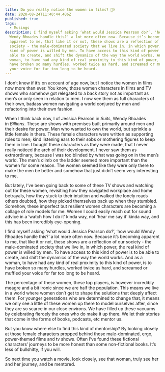 ```yaml
---
title: Do you really notice the women in films? 💁‍♀️
date: 2020-08-24T11:40:44.406Z
published: true
tags:
  - Musings
description: I find myself asking ‘what would Jessica Pearson do?’, ‘how would
  Wendy Rhoades handle this?’ a lot more often now. Because it’s becoming
  apparent to me, that like it or not, these shows are a reflection of our
  society - the male-dominated society that we live in, in which power, the real
  kind of power is willed by men. To have access to this kind of power is to be
  able to create, and shift the dynamics of the way the world works. And as a
  woman, to have had any kind of real proximity to this kind of power, is to
  have broken so many hurdles, worked twice as hard, and screamed or muffled
  your voice for far too long to be heard.
---
```

I don’t know if it’s on account of age now, but I notice the women in films now more than ever. You know, those women characters in films and TV shows who somehow got relegated to a back story not as important as men’s or only seen in relation to men. I now see them as full characters of their own, badass women navigating a world conjured by men and refactoring into their own fashion.

When I think back now, I of Jessica Pearson in *Suits*, Wendy Rhoades in *Billions*. These are shows with premises built primarily around men and their desire for power. Men who wanted to own the world, but sprinkle a little female in there. These female characters were written as supporting roles to men; kind listening ears to their sobs or mothering figures to keep them in line. I bought these characters as they were made, that I never really noticed the arch of their development. I never saw them as extraordinary, because I was too blinded by what was going on in the men’s world. The men’s climb on the ladder seemed more important than the women for some reason. The women seemed like they were only there to make the men be better and somehow that just didn’t seem very interesting to me.

But lately, I’ve been going back to some of these TV shows and watching out for these women, revisiting how they navigated workplace and home betrayals, how they stuck to their intuition and walked the lonely roads others doubted, how they picked themselves back up when they stumbled. Somehow, these imperfect but resilient women characters are becoming a collage of role models for me. Women I could easily reach out for sound advice in a ‘watch how I do it’ kinda way, not ‘hear me say it’ kinda way, and this has been incredibly eye-opening.

I find myself asking ‘what would Jessica Pearson do?’, ‘how would Wendy Rhoades handle this?’ a lot more often now. Because it’s becoming apparent to me, that like it or not, these shows are a reflection of our society - the male-dominated society that we live in, in which power, the real kind of power is willed by men. To have access to this kind of power is to be able to create, and shift the dynamics of the way the world works. And as a woman, to have had any kind of real proximity to this kind of power, is to have broken so many hurdles, worked twice as hard, and screamed or muffled your voice for far too long to be heard.

The percentage of these women, these top players, is however incredibly meagre and a bit ironic since we are half the population. This means we live in a world where women don’t get to shape the solutions that deeply affect them. For younger generations who are determined to change that, it means we only see a little of these women up there to model ourselves after, since they are so scarce in our close environs. We have filled up these vacuums by celebrating fiercely the ones who do make it up there. We let their stories that come in the forms of books, podcasts, etc mentor us.

But you know where else to find this kind of mentorship? By looking closely at those female characters propped behind those male-dominated, ergo, power-themed films and tv shows. Often I’ve found these fictional characters’ journeys to be more honest than some non-fictional books. It’s less of bullshitty, if you will.

So next time you watch a movie, look closely, see that woman, truly see her and her journey, and be mentored.